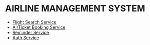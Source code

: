 # AIRLINE MANAGEMENT SYSTEM

- [Flight Search Service](https://github.com/inder8031/FlightsAndSearchService)
- [AirTicket Booking Service](https://github.com/inder8031/AirTicketBookingService)
- [Reminder Service](https://github.com/inder8031/ReminderService)
- [Auth Service](https://github.com/inder8031/AuthService)

